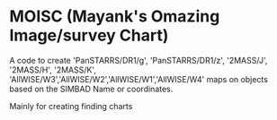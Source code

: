 # MOISC (Mayank's Omazing Image/survey Chart)

A code to create 'PanSTARRS/DR1/g', 'PanSTARRS/DR1/z', '2MASS/J', '2MASS/H', '2MASS/K', 'AllWISE/W3','AllWISE/W2','AllWISE/W1','AllWISE/W4' maps on objects based on the SIMBAD Name or coordinates. 

Mainly for creating finding charts

